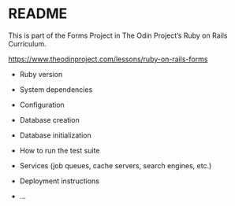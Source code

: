 # README

This is part of the Forms Project in The Odin Project’s Ruby on Rails Curriculum.

https://www.theodinproject.com/lessons/ruby-on-rails-forms

* Ruby version

* System dependencies

* Configuration

* Database creation

* Database initialization

* How to run the test suite

* Services (job queues, cache servers, search engines, etc.)

* Deployment instructions

* ...
